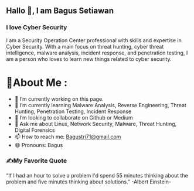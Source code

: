 ## Hallo 👋, I am Bagus Setiawan
### I love Cyber Security
I am a Security Operation Center professional with skills and expertise in Cyber Security. With a main focus on threat hunting, cyber threat intelligence, malware analysis, incident response, and penetration testing, I am a person who loves to learn new things related to cyber security.
# 💫About Me :
- 🔭 I’m currently working on this page.
- 🌱 I’m currently learning Malware Analysis, Reverse Engineering, Threat Hunting, Penetration Testing, Incident Response
- 👯 I’m looking to collaborate on Github or Medium
- 💬 Ask me about Linux, Network Security, Malware, Threat Hunting, Digital Forensics
- 📫 How to reach me: Bagustri71@gmail.com
- 😄 Pronouns: Bagus

### ✍️My Favorite Quote
“If I had an hour to solve a problem I'd spend 55 minutes thinking about the problem and five minutes thinking about solutions.” 
-Albert Einstein-

  
